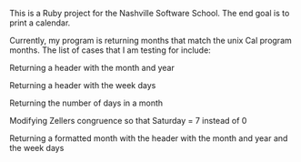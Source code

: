 This is a Ruby project for the Nashville Software School. The end goal is to print a calendar.

Currently, my program is returning months that match the unix Cal program months. The list of cases that I am testing
for include:


Returning a header with the month and year

Returning a header with the week days

Returning the number of days in a month

Modifying Zellers congruence so that Saturday = 7 instead of 0

Returning a formatted month with the header with the month and year and the week days
